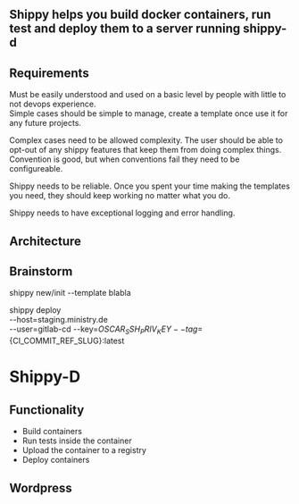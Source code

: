 


## Shippy helps you build docker containers, run test and deploy them to a server running shippy-d



## Requirements

Must be easily understood and used on a basic level by people with little to not devops experience.  
Simple cases should be simple to manage, create a template once use it for any future projects.  

Complex cases need to be allowed complexity. The user should be able to opt-out of any shippy features that keep them from doing complex things.  
Convention is good, but when conventions fail they need to be configureable.  

Shippy needs to be reliable. Once you spent your time making the templates you need, they should keep working no matter what you do.  

Shippy needs to have exceptional logging and error handling.  


## Architecture




## Brainstorm

shippy new/init --template blabla


shippy deploy  
	--host=staging.ministry.de  
	--user=gitlab-cd
	--key=$OSCAR_SSH_PRIV_KEY
	--tag=${CI_COMMIT_REF_SLUG}:latest







# Shippy-D


## Functionality

- Build containers
- Run tests inside the container
- Upload the container to a registry
- Deploy containers




## Wordpress



